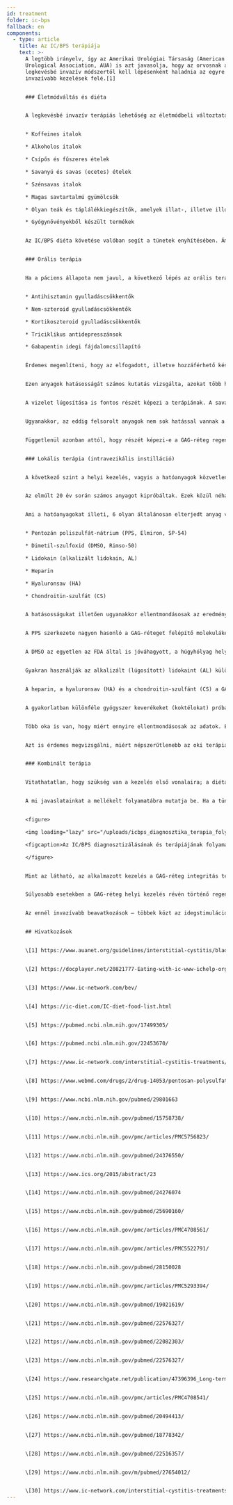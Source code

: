 ```yaml
---
id: treatment
folder: ic-bps
fallback: en
components:
  - type: article
    title: Az IC/BPS terápiája
    text: >-
      A legtöbb irányelv, így az Amerikai Urológiai Társaság (American
      Urological Association, AUA) is azt javasolja, hogy az orvosnak a
      legkevésbé invazív módszertől kell lépésenként haladnia az egyre
      invazívabb kezelések felé.[1]


      ### Életmódváltás és diéta


      A legkevésbé invazív terápiás lehetőség az életmódbeli változtatások szorgalmazása. A diéta nagyban kihat a tünetekre. Számos, kifejezetten IC/BPS páciensek számára összeállított lista érhető el az interneten,[2],[3],[4] és sok tudományos cikk is foglalkozott a témával.[5],[6] A legtöbb forrás egyetért abban, hogy bizonyos élelmiszerek irritálják a hólyagot, leginkább az alábbiak:


      * Koffeines italok

      * Alkoholos italok

      * Csípős és fűszeres ételek

      * Savanyú és savas (ecetes) ételek

      * Szénsavas italok

      * Magas savtartalmú gyümölcsök

      * Olyan teák és táplálékkiegészítők, amelyek illat-, illetve illóolajokat is tartalmaznak

      * Gyógynövényekből készült termékek


      Az IC/BPS diéta követése valóban segít a tünetek enyhítésében. Ám, ez, és az életmódváltás önmagában sokszor nem elegendő, különösen, ha a páciensnek már súlyos panaszai vannak. Emellett, a hatások rendszerint jelentős késéssel jelentkeznek, és ez alatt az idő alatt a tünetek tovább súlyosbodhatnak


      ### Orális terápia


      Ha a páciens állapota nem javul, a következő lépés az orális terápia. A leggyakrabban használt készítmények a következő összetevőket, illetve azok valamelyikét tartalmazzák:


      * Antihisztamin gyulladáscsökkentők

      * Nem-szteroid gyulladáscsökkentők

      * Kortikoszteroid gyulladáscsökkentők

      * Triciklikus antidepresszánsok

      * Gabapentin idegi fájdalomcsillapító


      Érdemes megemlíteni, hogy az elfogadott, illetve hozzáférhető készítmények listája országonként eltérő.


      Ezen anyagok hatásosságát számos kutatás vizsgálta, azokat több helyen is összefoglalták.[7] Általánosságban véve, e készítmények gyulladáscsökkentő, fájdalomcsillapító, illetve antidepresszáns hatásúak. Következésképp, az orális terápia hatásos módja a vizelési, illetve fájdalomtünetek enyhítésének, s ezzel javítja a páciens életminőségét.


      A vizelet lúgosítása is fontos részét képezi a terápiának. A savas vegyhatású vizelet ugyanis irritálja a hólyagot, ami a tünetek rosszabbodásához vezet. Pusztán elkerülni azon élelmiszereket, amelyek savassá teszik a vizeletet, nem minden esetben elegendő, ezért a vizelet lúgosító készítmények (legyen szó gyógyszerekről vagy táplálékkiegészítőkről) kiemelt szerepet játszanak az orális terápiában.


      Ugyanakkor, az eddig felsorolt anyagok nem sok hatással vannak a GAG-réteg állapotára, inkább csak tüneti kezelésnek tekinthetők. Érdemes megemlíteni, hogy némely termék tartalmaz olyan összetevőket (ld. később), amelyeket elterjedten használnak a GAG-réteg regenerálására. Jól ismert, az interneten is hozzáférhető készítményekről van szó. Az orális terápiát illetően a legfontosabb megemlítendő anyag a pentozán-poliszulfát nátrium (PPS, Elmiron, SP-54) – ez az amerikai FDA által is jóváhagyott, a GAG-réteg regenerálásra szolgáló anyag.


      Függetlenül azonban attól, hogy részét képezi-e a GAG-réteg regenerálása is, az orális terápiának számos hátránya van. Ahhoz, hogy a hatóanyag eljusson a húgyhólyagba, ahhoz keresztül kell hatolnia az emésztőrendszeren, illetve a keringésen is, az más szövetekbe is bekerülhet. Ez nemcsak a hatásosságot csökkenti, hanem a mellékhatások kockázatát is emeli. Ahhoz például, hogy a PPS hatni kezdjen a GAG-rétegre, 3 hónapnyi, vagy még hosszabb terápiára van szükség. Emellett, nemrégiben az is kiderült, hogy az orálisan adminisztrált PPS hosszú távon súlyos mellékhatásokat okozhat.[8],[9]


      ### Lokális terápia (intravezikális instilláció)


      A következő szint a helyi kezelés, vagyis a hatóanyagok közvetlenül a húgyhólyagba fecskendezése.


      Az elmúlt 20 év során számos anyagot kipróbáltak. Ezek közül néhány, mint a BCG (Bacillus Calmette-Guarin) hatástalannak bizonyult.[10] Mások, például azok, amelyek az idegnövekedési faktorokra hatnak, nem voltak kellőképpen biztonságosak.[11] Megint más esetekben csak a tünetek egy része javult. A vanilloidokról például kiderült, hogy a fájdalmat valóban csökkentik, de semmilyen hatással nincsenek a vizelési tünetekre.[12] ]Emellett, olyan hatóanyagok is vannak, amelyeket jelenleg is vizsgálnak, ám azokról még nem áll rendelkezésre elegendő adat, vagy ellentmondásosak az eddigi eredmények. A hólyag aktivitását befolyásoló P2X3 receptorok blokkolása ígéretesnek tűnik, ám további kutatásokra van szükség.[13] A Botulinum toxin A (BTX-A, Botox) is sok vizsgálat tárgyát képezte már, de az eredmények ellentmondásosak.[14],[15] Hatásosnak tűnő módszer a liposzómák alkalmazása a hatóanyagok bejuttatására, ám e területen is további kutatásokra van szükség.[16]


      Ami a hatóanyagokat illeti, 6 olyan általánosan elterjedt anyag van, amelyekről úgy tartják, segíti a GAG-réteg regenerációját. Ezek a következők:


      * Pentozán poliszulfát-nátrium (PPS, Elmiron, SP-54)

      * Dimetil-szulfoxid (DMSO, Rimso-50)

      * Lidokain (alkalizált lidokain, AL)

      * ​Heparin

      * Hyaluronsav (HA)

      * Chondroitin-szulfát (CS)


      A hatásosságukat illetően ugyanakkor ellentmondásosak az eredmények.


      A PPS szerkezete nagyon hasonló a GAG-réteget felépítő molekulákéhoz. Bár még nem ismert, pontosan hogyan vesz részt a GAG-réteg regenerálásában, elképzelhető, hogy hatásos a hólyagba instillálva.[17]


      A DMSO az egyetlen az FDA által is jóváhagyott, a húgyhólyag helyi kezelésére használt vegyület. Egyes tanulmányok szerint hatásosabb, mint számos más anyag,[18] mások azonban éppen a DMSO-val kapcsolatos problémákra világítanak rá.[19]


      Gyakran használják az alkalizált (lúgosított) lidokaint (AL) különféle hólyaggyógyszer-keverékekben (koktélokban). Egyes források szerint már önmagában is hatékony anyagról van szó,[20] a legtöbb terapeuta azonban úgy véli, más összetevők hatásosságát segíti,[21] bár egyes kutatások ennek ellentmondó eredményekre jutottak.


      A heparin, a hyaluronsav (HA) és a chondroitin-szulfánt (CS) a GAG-réteg természetes összetevői. A heparint mind önmagában, mind más komponensekkel együtt elterjedten használják a húgyhólyag lokális kezelésében.[22] A hyaluronsav talán a leggyakrabban alkalmazott GAG-réteg regeneráló anyag. Hatásosságát, különböző eredményekkel már sokszor vizsgálták.[23],[24],[25] Ugyanilyen ellentmondásosak a chondroitin-szulfáttal kapcsolatos adatok is.[26],[27],[28] Egyes kutatások arra utalnak, hogy a hyaluronsav–chondroitin-szulfát koktél ugyanolyan hatásos, mint a DMSO.[29]


      A gyakorlatban különféle gyógyszer keverékeket (koktélokat) próbálnak ki a kezelés során,[30] remélve, hogy a páciens állapota javul a terápiára.


      Több oka is van, hogy miért ennyire ellentmondásosak az adatok. Először is, az IC/BPS etiológiája (vagyis, hogy mitől alakul ki a betegség) még mindig ismeretlen – elképzelhető, hogy akiknél más módon alakult ki a betegség, másképp reagálnak az egyes kezelésekre. Másodszor, a legtöbb országban az említett hatóanyagok közül csak néhány számít elfogadottnak és jóváhagyottnak, ami már önmagában is megnehezíti, hogy objektív, átfogó képet alkothassunk a hatásosságukról. Végezetül, az egyes országokban az összetevők közül csak néhányat használnak a lokális terápia során; az egyes koktélokat pedig magisztrális formában állítják elő. Mindez nehézzé teszi, hogy olyan klinikai vizsgálatokat lehessen végezni, ahol a bevont páciensek száma is kellően nagy.


      Azt is érdemes megvizsgálni, miért népszerűtlenebb az oki terápiának tekinthető lokális kezelés, annak ellenére, hogy  hatásosabb (feltéve, hogy hatékony készítménnyel végzik). Fontos tényező a kezelés invazivitása. Sok orvos igyekszik mellőzni a katéter használatát, hacsak az nem teljesen elkerülhetetlen. A páciensek maguk is gyakran vonakodnak az instillációs terápiától, mert félnek a katéter okozta fájdalomtól és lehetséges szövődményeitől (nyálkahártya sérülések, fertőzések). E probléma megoldására fejlesztette ki az Urosystem az UroDapter® és UroStill® eszközöket. Az előbbi olyan kis adapter, amely helyettesíti a katétert. Az utóbbi egy a női páciensek önkezelését (öninstillációját) megkönnyítő készülék. UroStill® segítségével a húgyhólyag instillációja otthon, a kezelőorvos közvetlen közreműködése nélkül is elvégezhető.


      ### Kombinált terápia


      Vitathatatlan, hogy szükség van a kezelés első vonalaira; a diétára és az orális terápiára. Sajnos azonban nemcsak az IC/BPS diagnosztizálása tart sokáig, hanem e kezelési módok hatása is késleltetve jelentkezik. Ez vezet ahhoz a gyakori helyzethez, hogy a páciens akár 1–3 évet is eltölt úgy, hogy a fájdalmai tűrhetetlenek, a vizelési tünetei súlyosak, az életminősége pedig egyre rosszabbodik. Mennél több idő telik el így, annál nagyobb az esélye, hogy az előrehaladott IC/BPS  már nem is fog reagálni a kevéssé invazív terápiákra.


      A mi javaslatainkat a mellékelt folyamatábra mutatja be. Ha a tünetek súlyosak, érdemes rögtön kombinált terápiával kezdeni, amely részét képezi az orális és az intravezikális kezelés is, hogy a páciens állapota a lehető leghamarabb javulásnak induljon.


      <figure>

      <img loading="lazy" src="/uploads/icbps_diagnosztika_terapia_folyamatabra.sm.jpg" srcset="/uploads/icbps_diagnosztika_terapia_folyamatabra.jpg 2x, /uploads/icbps_diagnosztika_terapia_folyamatabra.sm.jpg 1x" alt="Az IC/BPS diagnosztikájának és terápiájának algoritmusa"/>

      <figcaption>Az IC/BPS diagnosztizálásának és terápiájának folyamatábrája. A GAG-réteg integritás teszt 100%-a az első napon (alacsony folyadékbevitel mellett) mért vizeletporciók átlagát jelenti. (Bővebben lásd az IC/BPS diagnosztizálása részben.)</figcaption>

      </figure>


      Mint az látható, az alkalmazott kezelés a GAG-réteg integritás teszt eredményétől függ. Az életmódváltás, a diéta és az orális terápia csak az IC/BPS enyhe tünetei esetében hatékony és elegendő. Ugyanakkor a páciens utókövetése ilyenkor is elengedhetetlen, mivel a tünetek rosszabbodása a kezelés folytatása ellenére sem zárható ki. (Ez az utókövető rendszer még nem szerepel ezen a weblapon.)


      Súlyosabb esetekben a GAG-réteg helyi kezelés révén történő regenerálását azonnal meg kell kezdeni, s ezzel egyidőben a kevésbé invazív terápiás módszereket is folytatni kell (kombinált kezelés).


      Az ennél invazívabb beavatkozások – többek közt az idegstimuláció, a GAG-réteg sérült területeinek leégetése, vagy a cisztektómia – csak akkor alkalmazandó, ha minden más módszer hatástalannak bizonyult. Az olyan alternatív módszerek, mint az akupunktúra, a nagynyomású oxigénterápia, csak mint kiegészítő terápiák alkalmazandóak, tekintetbe véve azt a tényt is, hogy ezek költség-haszon aránya előnytelen.


      ## Hivatkozások 


      \[1] https://www.auanet.org/guidelines/interstitial-cystitis/bladder-pain-syndrome-(2011-amended-2014)


      \[2] https://docplayer.net/20821777-Eating-with-ic-www-ichelp-org-interstitial-cystitis-association.html


      \[3] https://www.ic-network.com/bev/


      \[4] https://ic-diet.com/IC-diet-food-list.html


      \[5] https://pubmed.ncbi.nlm.nih.gov/17499305/


      \[6] https://pubmed.ncbi.nlm.nih.gov/22453670/


      \[7] https://www.ic-network.com/interstitial-cystitis-treatments/oral-medication/


      \[8] https://www.webmd.com/drugs/2/drug-14053/pentosan-polysulfate-sodium-oral/details


      \[9] https://www.ncbi.nlm.nih.gov/pubmed/29801663


      \[10] https://www.ncbi.nlm.nih.gov/pubmed/15758738/


      \[11] https://www.ncbi.nlm.nih.gov/pmc/articles/PMC5756823/


      \[12] https://www.ncbi.nlm.nih.gov/pubmed/24376550/


      \[13] https://www.ics.org/2015/abstract/23


      \[14] https://www.ncbi.nlm.nih.gov/pubmed/24276074


      \[15] https://www.ncbi.nlm.nih.gov/pubmed/25690160/


      \[16] https://www.ncbi.nlm.nih.gov/pmc/articles/PMC4708561/


      \[17] https://www.ncbi.nlm.nih.gov/pmc/articles/PMC5522791/


      \[18] https://www.ncbi.nlm.nih.gov/pubmed/28150028


      \[19] https://www.ncbi.nlm.nih.gov/pmc/articles/PMC5293394/


      \[20] https://www.ncbi.nlm.nih.gov/pubmed/19021619/


      \[21] https://www.ncbi.nlm.nih.gov/pubmed/22576327/


      \[22] https://www.ncbi.nlm.nih.gov/pubmed/22082303/


      \[23] https://www.ncbi.nlm.nih.gov/pubmed/22576327/


      \[24] https://www.researchgate.net/publication/47396396_Long-term_results_of_intravesical_hyaluronan_therapy_in_bladder_pain_syndromeinterstitial_cystitis


      \[25] https://www.ncbi.nlm.nih.gov/pmc/articles/PMC4708541/


      \[26] https://www.ncbi.nlm.nih.gov/pubmed/20494413/


      \[27] https://www.ncbi.nlm.nih.gov/pubmed/18778342/


      \[28] https://www.ncbi.nlm.nih.gov/pubmed/22516357/


      \[29] https://www.ncbi.nlm.nih.gov/m/pubmed/27654012/


      \[30] https://www.ic-network.com/interstitial-cystitis-treatments/bladder-instillations/
---
```

